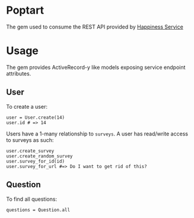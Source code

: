 # Poptart

The gem used to consume the REST API provided by [Happiness Service](https://github.com/austenito/happiness_service)

# Usage

The gem provides ActiveRecord-y like models exposing service endpoint attributes.

## User

To create a user:

```
user = User.create(14)
user.id # => 14
```

Users have a 1-many relationship to `surveys`. A user has read/write access to surveys as such:

```
user.create_survey
user.create_random_survey
user.survey_for_id(id)
user.survey_for_url #=> Do I want to get rid of this?
```


## Question

To find all questions:

```
questions = Question.all

```
